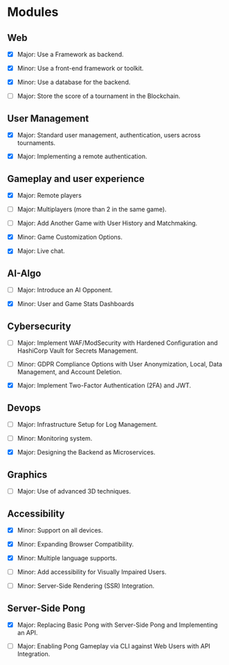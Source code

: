 # Modules

## Web
- [x] Major: Use a Framework as backend.
- [x] Minor: Use a front-end framework or toolkit.
- [x] Minor: Use a database for the backend.
- [ ] Major: Store the score of a tournament in the Blockchain.


## User Management
- [x] Major: Standard user management, authentication, users across tournaments.
- [x] Major: Implementing a remote authentication.


## Gameplay and user experience
- [x] Major: Remote players
- [ ] Major: Multiplayers (more than 2 in the same game).
- [ ] Major: Add Another Game with User History and Matchmaking.
- [x] Minor: Game Customization Options.
- [x] Major: Live chat.


## AI-Algo
- [ ] Major: Introduce an AI Opponent.
- [x] Minor: User and Game Stats Dashboards


## Cybersecurity
- [ ] Major: Implement WAF/ModSecurity with Hardened Configuration and HashiCorp Vault for Secrets Management.
- [ ] Minor: GDPR Compliance Options with User Anonymization, Local, Data Management, and Account Deletion.
- [x] Major: Implement Two-Factor Authentication (2FA) and JWT.


## Devops
- [ ] Major: Infrastructure Setup for Log Management.
- [ ] Minor: Monitoring system.
- [x] Major: Designing the Backend as Microservices.


## Graphics
- [ ] Major: Use of advanced 3D techniques.


## Accessibility
- [x] Minor: Support on all devices.
- [x] Minor: Expanding Browser Compatibility.
- [x] Minor: Multiple language supports.
- [ ] Minor: Add accessibility for Visually Impaired Users.
- [ ] Minor: Server-Side Rendering (SSR) Integration.


## Server-Side Pong
- [x] Major: Replacing Basic Pong with Server-Side Pong and Implementing an API.
- [ ] Major: Enabling Pong Gameplay via CLI against Web Users with API Integration.

